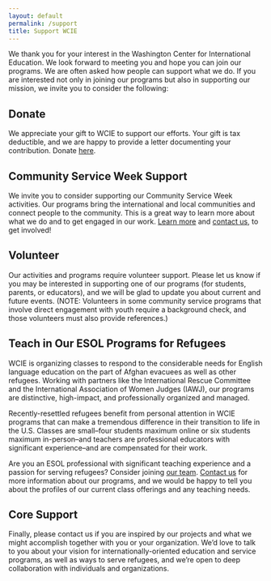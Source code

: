 ```yaml
---
layout: default
permalink: /support
title: Support WCIE
---
```

We thank you for your interest in the Washington Center for International Education. We look forward to meeting you and hope you can join our programs. We are often asked how people can support what we do. If you are interested not only in joining our programs but also in supporting our mission, we invite you to consider the following:

## Donate

We appreciate your gift to WCIE to support our efforts. Your gift is tax deductible, and we are happy to provide a letter documenting your contribution. Donate [here](https://www.paypal.com/donate/?hosted_button_id=2KPCUXRC6MV66).

## Community Service Week Support

We invite you to consider supporting our Community Service Week activities. Our programs bring the international and local communities and connect people to the community. This is a great way to learn more about what we do and to get engaged in our work. [Learn more](/community-service/community-service-weeks) and [contact us](/contact), to get involved!

## Volunteer

Our activities and programs require volunteer support. Please let us know if you may be interested in supporting one of our programs (for students, parents, or educators), and we will be glad to update you about current and future events. (NOTE: Volunteers in some community service programs that involve direct engagement with youth require a background check, and those volunteers must also provide references.)

## Teach in Our ESOL Programs for Refugees

WCIE is organizing classes to respond to the considerable needs for English language education on the part of Afghan evacuees as well as other refugees. Working with partners like the International Rescue Committee and the International Association of Women Judges (IAWJ), our programs are distinctive, high-impact, and professionally organized and managed.

Recently-resettled refugees benefit from personal attention in WCIE programs that can make a tremendous difference in their transition to life in the U.S. Classes are small–four students maximum online or six students maximum in-person–and teachers are professional educators with significant experience–and are compensated for their work.

Are you an ESOL professional with significant teaching experience and a passion for serving refugees? Consider joining [our team](/team). [Contact us](/contact) for more information about our programs, and we would be happy to tell you about the profiles of our current class offerings and any teaching needs.

## Core Support

Finally, please contact us if you are inspired by our projects and what we might accomplish together with you or your organization. We’d love to talk to you about your vision for internationally-oriented education and service programs, as well as ways to serve refugees, and we’re open to deep collaboration with individuals and organizations.
